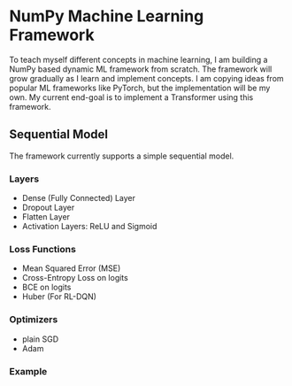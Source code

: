 # NumPy Machine Learning Framework
To teach myself different concepts in machine learning, I am building a NumPy based dynamic ML framework from scratch. The framework will grow gradually as I learn and implement concepts. I am copying ideas from popular ML frameworks like PyTorch, but the implementation will be my own. My current end-goal is to implement a Transformer using this framework.

## Sequential Model
The framework currently supports a simple sequential model.

### Layers
- Dense (Fully Connected) Layer
- Dropout Layer
- Flatten Layer
- Activation Layers: ReLU and Sigmoid

### Loss Functions
- Mean Squared Error (MSE)
- Cross-Entropy Loss on logits
- BCE on logits
- Huber (For RL-DQN)

### Optimizers
- plain SGD
- Adam

### Example

